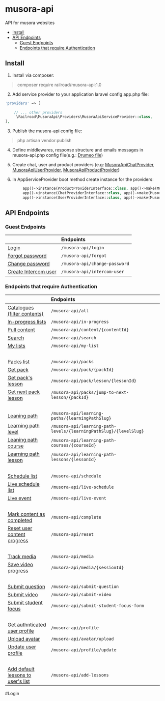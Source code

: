 # musora-api

API for musora websites

- [Install](#install)
- [API Endpoints](#api-endpoints)
    * [Guest Endpoints](#guest-endpoints)
    * [Endpoints that require Authentication](#endpoints-that-require-authentication)


<!-- ecotrust-canada.github.io/markdown-toc -->

Install
------------------------------------------------------------------------------------------------------------------------

1. Install via composer:
> composer require railroad/musora-api:1.0
2. Add service provider to your application laravel config app.php file:

```php
'providers' => [
    
    // ... other providers
     \Railroad\MusoraApi\Providers\MusoraApiServiceProvider::class,
],
```
3. Publish the musora-api config file:
> php artisan vendor:publish

4. Define middlewares, response structure and emails messages in musora-api.php config file(e.g.: [Drumeo file](https://github.com/railroadmedia/drumeo/blob/musora-api/laravel/config/musora-api.php))


5. Create chat, user and product providers
   (e.g: [MusoraApiChatProvider](https://github.com/railroadmedia/drumeo/blob/musora-api/laravel/app/Providers/MusoraApiChatProvider.php),
   [MusoraApiUserProvider](https://github.com/railroadmedia/drumeo/blob/musora-api/laravel/app/Providers/MusoraApiUserProvider.php),
   [MusoraApiProductProvider](https://github.com/railroadmedia/drumeo/blob/musora-api/laravel/app/Providers/MusoraApiProductProvider.php)) 


6. In AppServiceProvider boot method create instance for the providers:
```php
        app()->instance(ProductProviderInterface::class, app()->make(MusoraApiProductProvider::class));
        app()->instance(ChatProviderInterface::class, app()->make(MusoraApiChatProvider::class));
        app()->instance(UserProviderInterface::class, app()->make(MusoraApiUserProvider::class));
```

API Endpoints
------------------------------------------------------------------------------------------------------------------------

### Guest Endpoints

|                                                          | Endpoints                                               |
|:-----------------------------------------------------------------|:----------------------------------------------------------|
| [Login](#login)                              | `/musora-api/login`                                               |
| [Forgot password](#)                  | `/musora-api/forgot`                                              |
| [Change password](#)                        | `/musora-api/change-password`                                     |
| [Create Intercom user](#)                   | `/musora-api/intercom-user`                                       |

### Endpoints that require Authentication

|                                                          | Endpoints                                               |
|:-----------------------------------------------------------------|:----------------------------------------------------------|
| [Catalogues (filter contents)](#)        | `/musora-api/all`                                               |
| [In-progress lists](#)                  | `/musora-api/in-progress`                                              |
| [Pull content](#)                        | `/musora-api/content/{contentId}`                                     |
| [Search](#)                        | `/musora-api/search`                                     |
| [My lists](#)                        | `/musora-api/my-list`                                     |
|             &nbsp;      |                                   |
| [Packs list](#)        | `/musora-api/packs`                                               |
| [Get pack](#)                   | `/musora-api/pack/{packId}`                                       |
| [Get pack's lesson](#)        | `/musora-api/pack/lesson/{lessonId}`                                               |
| [Get next pack lesson](#)                  | `/musora-api/packs/jump-to-next-lesson/{packId}`                                              |
| &nbsp;            |                                              |
| [Leaning path](#)                        | `/musora-api/learning-paths/{learningPathSlug}`                                     |
| [Learning path level](#)                   | `/musora-api/learning-path-levels/{learningPathSlug}/{levelSlug}`                                       |
| [Leaning path course](#)                        | `/musora-api/learning-path-courses/{courseId}`                                     |
| [Learning path lesson](#)                   | `/musora-api/learning-path-lessons/{lessonId}`                                       |
|         &nbsp;         | &nbsp;                                     |
| [Schedule list](#)                        | `/musora-api/schedule`                                     |
| [Live schedule list](#)                   | `/musora-api/live-schedule`                                       |
| [Live event](#)                   | `/musora-api/live-event`                                       |
| &nbsp;                      | &nbsp;                                     |
| [Mark content as completed](#)                   | `/musora-api/complete`                                       |
| [Reset user content progress](#)                        | `/musora-api/reset`                                     |
| &nbsp;                      | &nbsp;                                     |
| [Track media](#)                   | `/musora-api/media`                                       |
| [Save video progress](#)                   | `/musora-api/media/{sessionId}`                                       |
| &nbsp;                      | &nbsp;                                     |
| [Submit question](#)                        | `/musora-api/submit-question`                                     |
| [Submit video](#)                   | `/musora-api/submit-video`                                       |
| [Submit student focus](#)                   | `/musora-api/submit-student-focus-form`                                       |
| &nbsp;                      | &nbsp;                                     |
| [Get authnticated user profile](#)                        | `/musora-api/profile`                                     |
| [Upload avatar](#)                   | `/musora-api/avatar/upload`                                       |
| [Update user profile](#)                   | `/musora-api/profile/update`                                       |
| &nbsp;                      | &nbsp; 
| [Add default lessons to user's list](#)                   | `/musora-api/add-lessons`                                       |


#Login

